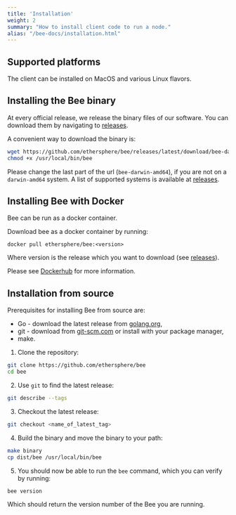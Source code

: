 ```yaml
---
title: 'Installation'
weight: 2
summary: "How to install client code to run a node."
alias: "/bee-docs/installation.html"
---
```


## Supported platforms

The client can be installed on MacOS and various Linux flavors.

## Installing the Bee binary
At every official release, we release the binary files of our software. You can download them by navigating to [releases](https://github.com/ethersphere/bee/releases).

A convenient way to download the binary is:

```sh
wget https://github.com/ethersphere/bee/releases/latest/download/bee-darwin-amd64 -O /usr/local/bin/bee
chmod +x /usr/local/bin/bee
```

Please change the last part of the url (`bee-darwin-amd64`), if you are not on a `darwin-amd64` system. A list of supported systems is available at [releases](https://github.com/ethersphere/bee/releases).

## Installing Bee with Docker
Bee can be run as a docker container.

Download bee as a docker container by running:

`docker pull ethersphere/bee:<version>`

Where version is the release which you want to download (see [releases](https://github.com/ethersphere/bee/releases)).

Please see [Dockerhub](https://hub.docker.com/r/ethersphere/bee) for more information.

## Installation from source
<!-- https://raw.githubusercontent.com/ethersphere/bee/master/README.md -->

Prerequisites for installing Bee from source are:

- Go - download the latest release from [golang.org](https://golang.org/dl),
- git - download from [git-scm.com](https://git-scm.com/) or install with your package manager,
- make.

1) Clone the repository:
```sh
git clone https://github.com/ethersphere/bee
cd bee
```

2) Use `git` to find the latest release:
```sh
git describe --tags
```

3) Checkout the latest release:

```sh
git checkout <name_of_latest_tag>
```

4) Build the binary and move the binary to your path:

```sh
make binary
cp dist/bee /usr/local/bin/bee
```

5) You should now be able to run the `bee` command, which you can verify by running:
```sh
bee version
```

Which should return the version number of the Bee you are running.
